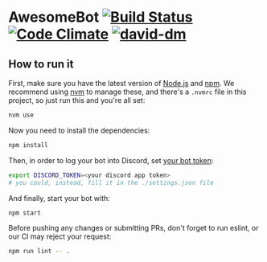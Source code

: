 # AwesomeBot [![Build Status](https://travis-ci.org/rgoliveira/AwesomeBot.svg?branch=master)](https://travis-ci.org/rgoliveira/AwesomeBot) [![Code Climate](https://codeclimate.com/github/rgoliveira/AwesomeBot/badges/gpa.svg)](https://codeclimate.com/github/rgoliveira/AwesomeBot) [![david-dm](https://david-dm.org/rgoliveira/AwesomeBot.svg)](https://david-dm.org/rgoliveira/AwesomeBot)

## How to run it
First, make sure you have the latest version of [Node.js](https://nodejs.org/) and [npm](https://github.com/npm/npm).
We recommend using [nvm](https://github.com/creationix/nvm) to manage these, and there's a `.nvmrc` file in this project, so just run this and you're all set:
```sh
nvm use
```

Now you need to install the dependencies:
```sh
npm install
```

Then, in order to log your bot into Discord, set [your bot token](https://discordapp.com/developers/applications/me):
```sh
export DISCORD_TOKEN=<your discord app token>
# you could, instead, fill it in the ./settings.json file
```

And finally, start your bot with:
```sh
npm start
```

Before pushing any changes or submitting PRs, don't forget to run eslint, or our CI may reject your request:
```sh
npm run lint -- .
```
